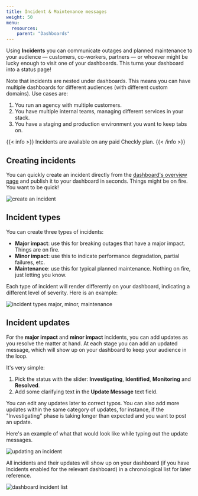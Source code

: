 ```yaml
---
title: Incident & Maintenance messages
weight: 50
menu:
  resources:
    parent: "Dashboards"
---
```


Using **Incidents** you can communicate outages and planned maintenance to your audience — customers, co-workers, partners —
or whoever might be lucky enough to visit one of your dashboards. This turns your dashboard into a status page!

Note that incidents are nested under dashboards. This means you can have multiple dashboards for different audiences (with
different custom domains). Use cases are:

1. You run an agency with multiple customers.
2. You have multiple internal teams, managing different services in your stack.
3. You have a staging and production environment you want to keep tabs on.

{{< info >}}
Incidents are available on any paid Checkly plan.
{{< /info >}}

## Creating incidents

You can quickly create an incident directly from the [dashboard's overview page](https://app.checklyhq.com/dashes) and 
publish it to your dashboard in seconds. Things might be on fire. You want to be quick!

![create an incident](/docs/images/dashboards-v2/create_incident.png)

## Incident types

You can create three types of incidents:

- **Major impact**: use this for breaking outages that have a major impact. Things are on fire.
- **Minor impact**: use this to indicate performance degradation, partial failures, etc.
- **Maintenance**: use this for typical planned maintenance. Nothing on fire, just letting you know.

Each type of incident will render differently on your dashboard, indicating a different level of severity. 
Here is an example:

![incident types major, minor, maintenance](/docs/images/dashboards-v2/incidents_types.png)

## Incident updates

For the **major impact** and **minor impact** incidents, you can add updates as you resolve the matter at hand. At each
stage you can add an updated message, which will show up on your dashboard to keep your
audience in the loop. 

It's very simple:

1. Pick the status with the slider: **Investigating**, **Identified**, **Monitoring** and **Resolved**.
2. Add some clarifying text in the **Update Message** text field.

You can edit any updates later to correct typos. You can also add more updates within the same category of updates, for
instance, if the "Investigating" phase is taking longer than expected and you want to post an update.

Here's an example of what that would look like while typing out the update messages.

![updating an incident](/docs/images/dashboards-v2/incident_updates.png)

All incidents and their updates will show up on your dashboard (if you have Incidents enabled for the relevant dashboard)
in a chronological list for later reference.

![dashboard incident list](/docs/images/dashboards-v2/dashboard_incident_list.png)




